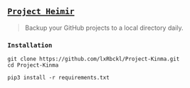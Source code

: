 ## [`Project Heimir`](http://lxrbckl.com/Project-Kinma)
> Backup your GitHub projects to a local directory daily.

### `Installation`
```
git clone https://github.com/lxRbckl/Project-Kinma.git
cd Project-Kinma

pip3 install -r requirements.txt
```
